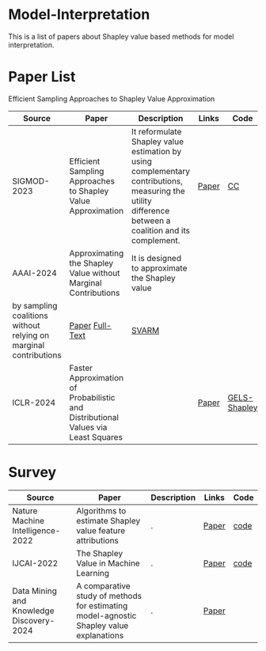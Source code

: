 # Model-Interpretation
This is a list of papers about Shapley value based methods for model interpretation.

# Paper List
Efficient Sampling Approaches to Shapley Value Approximation

| Source | Paper | Description |Links|Code|
| --- | --- | --- | --- |--- |
| SIGMOD-2023 | Efficient Sampling Approaches to Shapley Value Approximation |It reformulate Shapley value estimation by using complementary contributions, measuring the utility difference between a coalition and its complement. |[Paper](https://dl.acm.org/doi/abs/10.1145/3588728)|[CC](https://github.com/ZJU-DIVER/ShapleyValueApproximation)|
| AAAI-2024 | Approximating the Shapley Value without Marginal Contributions |It is designed to approximate the Shapley value
by sampling coalitions without relying on marginal contributions |[Paper](https://ojs.aaai.org/index.php/AAAI/article/view/29225) [Full-Text](https://arxiv.org/abs/2302.00736)|[SVARM](https://github.com//kolpaczki//Approximating-the-Shapley-Value-without-Marginal-Contributions)|
| ICLR-2024 |Faster Approximation of Probabilistic and Distributional Values via Least Squares| |[Paper](https://openreview.net/pdf?id=lvSMIsztka)|[GELS-Shapley](https://github.com/watml/fastpvalue)|


# Survey
| Source | Paper | Description |Links|Code|
| --- | --- | --- | --- |--- |
| Nature Machine Intelligence-2022 | Algorithms to estimate Shapley value feature attributions |. |[Paper](https://dl.acm.org/doi/abs/10.1145/3588728)|[code](https://github.com/suinleelab/shapley_algorithms)|
| IJCAI-2022 | The Shapley Value in Machine Learning |. |[Paper](https://www.ijcai.org/proceedings/2022/0778.pdf)|[code](https://github.com/AstraZeneca/awesome-shapley-value)|
| Data Mining and Knowledge Discovery-2024 | A comparative study of methods for estimating model-agnostic Shapley value explanations |. |[Paper](https://link.springer.com/content/pdf/10.1007/s10618-024-01016-z.pdf)||
